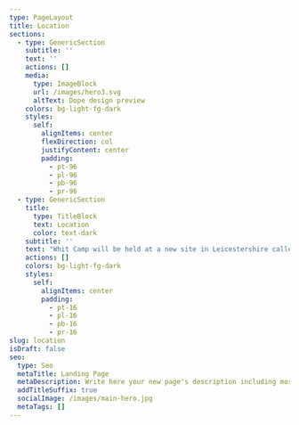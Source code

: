 ```yaml
---
type: PageLayout
title: Location
sections:
  - type: GenericSection
    subtitle: ''
    text: ''
    actions: []
    media:
      type: ImageBlock
      url: /images/hero3.svg
      altText: Dope design preview
    colors: bg-light-fg-dark
    styles:
      self:
        alignItems: center
        flexDirection: col
        justifyContent: center
        padding:
          - pt-96
          - pl-96
          - pb-96
          - pr-96
  - type: GenericSection
    title:
      type: TitleBlock
      text: Location
      color: text-dark
    subtitle: ''
    text: "Whit Camp will be held at a new site in Leicestershire called Grace Dieu Manor Park. The site is a private football academy.\_\n\nGrace Dieu Mnr Dr, Thringstone, Coalville LE67 5UG - [Follow the link here\_to Google Maps.](https://maps.app.goo.gl/tRgTcaXxCmjpv6Ey6)\n\nWe suggest that you arrive from East coming along the A512 from Junction 23 of the M1. \n\nMore detailed information will be provided in the joining instructions in due course.\n\n<iframe src=\"https://www.google.com/maps/embed?pb=!1m14!1m8!1m3!1d9659.347907042707!2d-1.3359079!3d52.7531763!3m2!1i1024!2i768!4f13.1!3m3!1m2!1s0x4879e3189aa11061%3A0x200e582f972ff517!2sGrace%20Dieu%20Manor%20Park!5e0!3m2!1sen!2suk!4v1737236940883!5m2!1sen!2suk\" width=\"100%\" height=\"400\" style=\"border:0;\" allowfullscreen=\"\" loading=\"lazy\" referrerpolicy=\"no-referrer-when-downgrade\" allowtransparency=\"true\" frameborder=\"0\" scrolling=\"no\"></iframe>\n\n"
    actions: []
    colors: bg-light-fg-dark
    styles:
      self:
        alignItems: center
        padding:
          - pt-16
          - pl-16
          - pb-16
          - pr-16
slug: location
isDraft: false
seo:
  type: Seo
  metaTitle: Landing Page
  metaDescription: Write here your new page's description including most relevant keywords.
  addTitleSuffix: true
  socialImage: /images/main-hero.jpg
  metaTags: []
---
```

